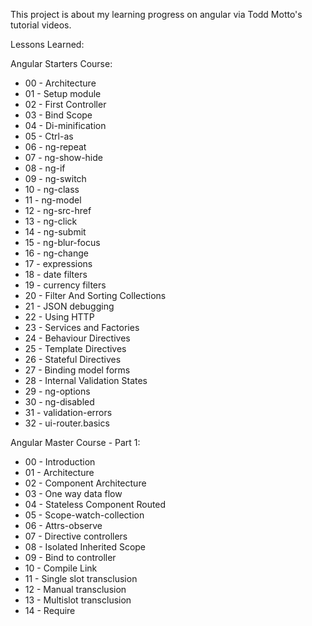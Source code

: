 This project is about my learning progress on angular via Todd Motto's tutorial videos.

Lessons Learned:

Angular Starters Course:

* 00 - Architecture 
* 01 - Setup module
* 02 - First Controller
* 03 - Bind Scope
* 04 - Di-minification
* 05 - Ctrl-as
* 06 - ng-repeat
* 07 - ng-show-hide
* 08 - ng-if
* 09 - ng-switch
* 10 - ng-class
* 11 - ng-model
* 12 - ng-src-href
* 13 - ng-click
* 14 - ng-submit
* 15 - ng-blur-focus
* 16 - ng-change
* 17 - expressions
* 18 - date filters
* 19 - currency filters
* 20 - Filter And Sorting Collections
* 21 - JSON debugging
* 22 - Using HTTP
* 23 - Services and Factories
* 24 - Behaviour Directives
* 25 - Template Directives
* 26 - Stateful Directives
* 27 - Binding model forms
* 28 - Internal Validation States
* 29 - ng-options
* 30 - ng-disabled
* 31 - validation-errors
* 32 - ui-router.basics

Angular Master Course - Part 1:

* 00 - Introduction
* 01 - Architecture
* 02 - Component Architecture
* 03 - One way data flow
* 04 - Stateless Component Routed
* 05 - Scope-watch-collection
* 06 - Attrs-observe
* 07 - Directive controllers
* 08 - Isolated Inherited Scope
* 09 - Bind to controller
* 10 - Compile Link
* 11 - Single slot transclusion
* 12 - Manual transclusion
* 13 - Multislot transclusion
* 14 - Require
